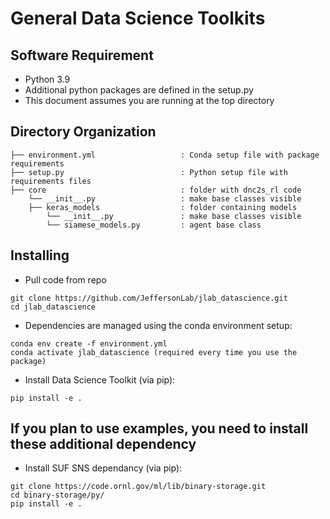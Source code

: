 # General Data Science Toolkits 

## Software Requirement

- Python 3.9
- Additional python packages are defined in the setup.py
- This document assumes you are running at the top directory

## Directory Organization

```
├── environment.yml                   : Conda setup file with package requirements
├── setup.py                          : Python setup file with requirements files
├── core                	          : folder with dnc2s_rl code
    └── __init__.py                   : make base classes visible
    ├── keras_models         	      : folder containing models
        └── __init__.py               : make base classes visible
        └── siamese_models.py         : agent base class

```



## Installing

- Pull code from repo

```
git clone https://github.com/JeffersonLab/jlab_datascience.git
cd jlab_datascience
```
* Dependencies are managed using the conda environment setup:
```
conda env create -f environment.yml 
conda activate jlab_datascience (required every time you use the package)
```
* Install Data Science Toolkit (via pip):
```
pip install -e . 
```

## If you plan to use examples, you need to install these additional dependency
* Install SUF SNS dependancy (via pip):
```
git clone https://code.ornl.gov/ml/lib/binary-storage.git
cd binary-storage/py/
pip install -e . 
```
